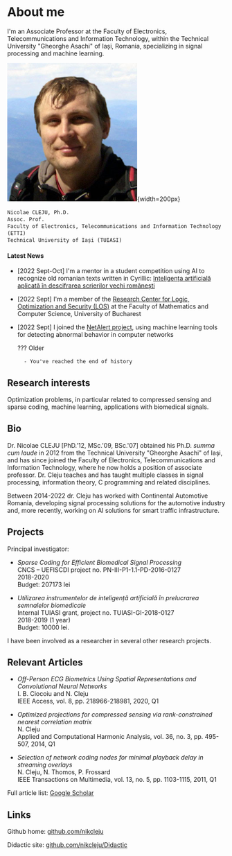 # About me

I'm an Associate Professor at the Faculty of Electronics, Telecommunications and Information Technology, within the Technical University "Gheorghe Asachi" of Iași, Romania, specializing in signal processing and machine learning.

![](img/Poza.jpg){width=200px}


    Nicolae CLEJU, Ph.D.
    Assoc. Prof.
    Faculty of Electronics, Telecommunications and Information Technology (ETTI)
    Technical University of Iași (TUIASI)


#### Latest News

- [2022 Sept-Oct] I'm a mentor in a student competition using AI to recognize old romanian texts written in Cyrillic: [Inteligența artificială aplicată în descifrarea scrierilor vechi românești](https://www.hackathons.ro/inteligenta-artificiala-aplicata-in-descifrarea-alfabetului-chirilic-septembrie-2022/)

- [2022 Sept] I'm a member of the [Research Center for Logic, Optimization and Security (LOS)](https://los.cs.unibuc.ro/) at the Faculty of Mathematics and Computer Science, University of Bucharest
    
- [2022 Sept] I joined the [NetAlert project](https://cs.unibuc.ro/~pirofti/netalert.html), using machine learning tools for detecting abnormal behavior in computer networks

    ??? Older

        - You've reached the end of history

## Research interests

Optimization problems, in particular related to compressed sensing and sparse coding, machine learning, applications with biomedical signals.


## Bio
Dr. Nicolae CLEJU [PhD.'12, MSc.'09, BSc.'07] obtained his Ph.D. *summa cum laude* in 2012 from the Technical University "Gheorghe Asachi" of Iaşi, and has since joined the Faculty of Electronics, Telecommunications and Information Technology, where he now holds a position of associate professor. Dr. Cleju teaches and has taught multiple classes in signal processing, information theory, C programming and related disciplines. 


Between 2014-2022 dr. Cleju has worked with Continental Automotive Romania, developing signal processing solutions for the automotive industry and, more recently, working on AI solutions for smart traffic infrastructure.

## Projects

Principal investigator:

- *Sparse Coding for Efficient Biomedical Signal Processing*  
CNCS – UEFISCDI project no. PN-III-P1-1.1-PD-2016-0127  
2018-2020  
Budget: 207173 lei

 - *Utilizarea instrumentelor de inteligență artificială în prelucrarea semnalelor biomedicale*  
Internal TUIASI grant, project no. TUIASI-GI-2018-0127  	
2018-2019 (1 year)  
Budget: 10000 lei.

I have been involved as a researcher in several other research projects.

## Relevant Articles

- *Off-Person ECG Biometrics Using Spatial Representations and Convolutional Neural Networks*  
I. B. Ciocoiu and N. Cleju  
IEEE Access, vol. 8, pp. 218966-218981, 2020, Q1

- *Optimized projections for compressed sensing via rank-constrained nearest correlation matrix*  
N. Cleju  
Applied and Computational Harmonic Analysis, vol. 36, no. 3, pp. 495-507, 2014, Q1

- *Selection of network coding nodes for minimal playback delay in streaming overlays*  
N. Cleju, N. Thomos, P. Frossard  
IEEE Transactions on Multimedia, vol. 13, no. 5, pp. 1103-1115, 2011, Q1  


Full article list: [Google Scholar](https://scholar.google.com/citations?user=LMbUD0IAAAAJ&hl)

## Links

Github home: [github.com/nikcleju](https://github.com/nikcleju)

Didactic site: [github.com/nikcleju/Didactic](https://github.com/nikcleju/Didactic)
